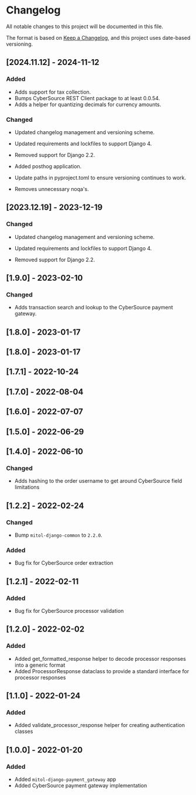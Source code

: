 # Changelog
All notable changes to this project will be documented in this file.

The format is based on [Keep a Changelog](https://keepachangelog.com/en/1.0.0/),
and this project uses date-based versioning.

<!-- scriv-insert-here -->

<a id='changelog-2024.11.12'></a>
## [2024.11.12] - 2024-11-12

### Added

- Adds support for tax collection.
- Bumps CyberSource REST Client package to at least 0.0.54.
- Adds a helper for quantizing decimals for currency amounts.

### Changed

- Updated changelog management and versioning scheme.

- Updated requirements and lockfiles to support Django 4.
- Removed support for Django 2.2.

- Added posthog application.

- Update paths in pyproject.toml to ensure versioning continues to work.

- Removes unnecessary noqa's.

<a id='changelog-2023.12.19'></a>
## [2023.12.19] - 2023-12-19

### Changed

- Updated changelog management and versioning scheme.

- Updated requirements and lockfiles to support Django 4.
- Removed support for Django 2.2.
## [1.9.0] - 2023-02-10

### Changed
- Adds transaction search and lookup to the CyberSource payment gateway.

## [1.8.0] - 2023-01-17

## [1.8.0] - 2023-01-17

## [1.7.1] - 2022-10-24

## [1.7.0] - 2022-08-04

## [1.6.0] - 2022-07-07

## [1.5.0] - 2022-06-29

## [1.4.0] - 2022-06-10

### Changed
- Adds hashing to the order username to get around CyberSource field limitations

## [1.2.2] - 2022-02-24

### Changed
- Bump `mitol-django-common` to `2.2.0`.

### Added
- Bug fix for CyberSource order extraction

## [1.2.1] - 2022-02-11

### Added
- Bug fix for CyberSource processor validation

## [1.2.0] - 2022-02-02

### Added
- Added get_formatted_response helper to decode processor responses into a generic format
- Added ProcessorResponse dataclass to provide a standard interface for processor responses

## [1.1.0] - 2022-01-24

### Added
- Added validate_processor_response helper for creating authentication classes

## [1.0.0] - 2022-01-20

### Added
- Added `mitol-django-payment_gateway` app
- Added CyberSource payment gateway implementation
